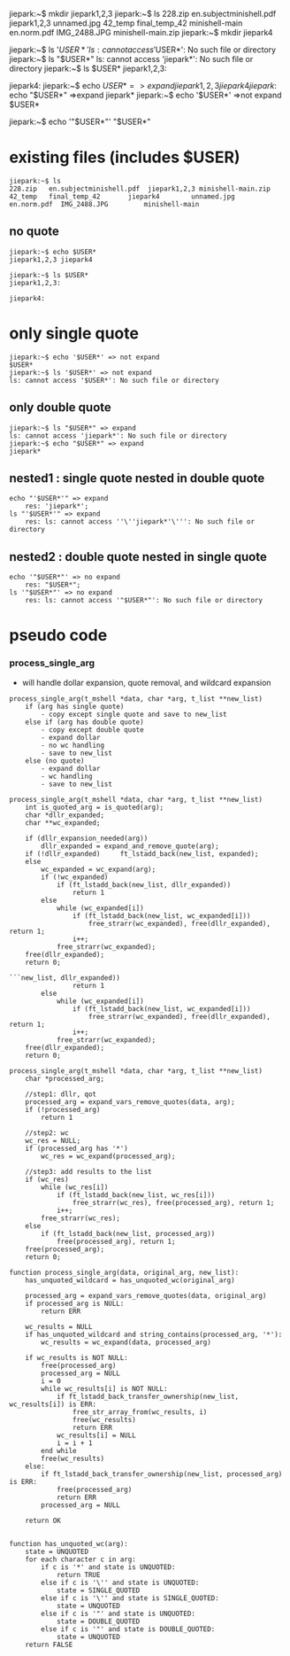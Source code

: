 jiepark:~$ mkdir jiepark1,2,3
jiepark:~$ ls
228.zip	  en.subjectminishell.pdf  jiepark1,2,3	  unnamed.jpg
42_temp	  final_temp_42		  minishell-main
en.norm.pdf  IMG_2488.JPG		  minishell-main.zip
jiepark:~$ mkdir jiepark4

jiepark:~$ ls '$USER*'
ls: cannot access '$USER*': No such file or directory
jiepark:~$ ls "$USER*"
ls: cannot access 'jiepark*': No such file or directory
jiepark:~$ ls $USER*
jiepark1,2,3:

jiepark4:
jiepark:~$ echo $USER* =>expand
jiepark1,2,3 jiepark4
jiepark:~$ echo "$USER*" =>expand
jiepark*
jiepark:~$ echo '$USER*' =>not expand
$USER*

jiepark:~$ echo '"$USER*"'
"$USER*"

# existing files (includes $USER)
```
jiepark:~$ ls
228.zip	  en.subjectminishell.pdf  jiepark1,2,3	minishell-main.zip
42_temp	  final_temp_42		  jiepark4		  unnamed.jpg
en.norm.pdf  IMG_2488.JPG		  minishell-main
```

## no quote
```
jiepark:~$ echo $USER*
jiepark1,2,3 jiepark4

jiepark:~$ ls $USER*
jiepark1,2,3:

jiepark4:
```

# only single quote
```
jiepark:~$ echo '$USER*' => not expand
$USER*
jiepark:~$ ls '$USER*' => not expand
ls: cannot access '$USER*': No such file or directory
```

## only double quote
```
jiepark:~$ ls "$USER*" => expand
ls: cannot access 'jiepark*': No such file or directory
jiepark:~$ echo "$USER*" => expand
jiepark*
```

## nested1 : single quote nested in double quote
```
echo "'$USER*'" => expand
	res: 'jiepark*';
ls "'$USER*'" => expand
	res: ls: cannot access ''\''jiepark*'\''': No such file or directory
```

## nested2 : double quote nested in single quote
```
echo '"$USER*"' => no expand
	res: "$USER*";
ls '"$USER*"' => no expand
	res: ls: cannot access '"$USER*"': No such file or directory
```

# pseudo code 


### process_single_arg
- will handle dollar expansion, quote removal, and wildcard expansion
```ver1
process_single_arg(t_mshell *data, char *arg, t_list **new_list)
	if (arg has single quote)
		- copy except single quote and save to new_list
	else if (arg has double quote)
		- copy except double quote
		- expand dollar
		- no wc handling
		- save to new_list
	else (no quote)
		- expand dollar
		- wc handling
		- save to new_list
```

```ver2
process_single_arg(t_mshell *data, char *arg, t_list **new_list)
	int is_quoted_arg = is_quoted(arg);
	char *dllr_expanded;
	char **wc_expanded;

	if (dllr_expansion_needed(arg))
		dllr_expanded = expand_and_remove_quote(arg);
	if (!dllr_expanded)		ft_lstadd_back(new_list, expanded);
	else
		wc_expanded = wc_expand(arg);
		if (!wc_expanded)
			if (ft_lstadd_back(new_list, dllr_expanded))
				return 1
		else
			while (wc_expanded[i])
				if (ft_lstadd_back(new_list, wc_expanded[i]))
					free_strarr(wc_expanded), free(dllr_expanded), return 1;
				i++;
			free_strarr(wc_expanded);
	free(dllr_expanded);
	return 0;

```new_list, dllr_expanded))
				return 1
		else
			while (wc_expanded[i])
				if (ft_lstadd_back(new_list, wc_expanded[i]))
					free_strarr(wc_expanded), free(dllr_expanded), return 1;
				i++;
			free_strarr(wc_expanded);
	free(dllr_expanded);
	return 0;

```



```ver3
process_single_arg(t_mshell *data, char *arg, t_list **new_list)
	char *processed_arg;

	//step1: dllr, qot
	processed_arg = expand_vars_remove_quotes(data, arg);
	if (!processed_arg)
		return 1
	
	//step2: wc
	wc_res = NULL;
	if (processed_arg has '*')
		wc_res = wc_expand(processed_arg);

	//step3: add results to the list
	if (wc_res)
		while (wc_res[i])
			if (ft_lstadd_back(new_list, wc_res[i]))
				free_strarr(wc_res), free(processed_arg), return 1;
			i++;
		free_strarr(wc_res);
	else
		if (ft_lstadd_back(new_list, processed_arg))
			free(processed_arg), return 1;
	free(processed_arg);
	return 0;
```


```ver4: last
function process_single_arg(data, original_arg, new_list):
	has_unquoted_wildcard = has_unquoted_wc(original_arg)

	processed_arg = expand_vars_remove_quotes(data, original_arg)
	if processed_arg is NULL:
		return ERR

	wc_results = NULL
	if has_unquoted_wildcard and string_contains(processed_arg, '*'):
		wc_results = wc_expand(data, processed_arg)

	if wc_results is NOT NULL:
		free(processed_arg)
		processed_arg = NULL
		i = 0
		while wc_results[i] is NOT NULL:
			if ft_lstadd_back_transfer_ownership(new_list, wc_results[i]) is ERR:
				free_str_array_from(wc_results, i)
				free(wc_results)
				return ERR
			wc_results[i] = NULL
			i = i + 1
		end while
		free(wc_results)
	else:
		if ft_lstadd_back_transfer_ownership(new_list, processed_arg) is ERR:
			free(processed_arg)
			return ERR
		processed_arg = NULL

	return OK


function has_unquoted_wc(arg):
	state = UNQUOTED
	for each character c in arg:
		if c is '*' and state is UNQUOTED:
			return TRUE
		else if c is '\'' and state is UNQUOTED:
			state = SINGLE_QUOTED
		else if c is '\'' and state is SINGLE_QUOTED:
			state = UNQUOTED
		else if c is '"' and state is UNQUOTED:
			state = DOUBLE_QUOTED
		else if c is '"' and state is DOUBLE_QUOTED:
			state = UNQUOTED
	return FALSE

```





```